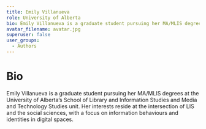 ```yaml
---
title: Emily Villanueva
role: University of Alberta
bio: Emily Villanueva is a graduate student pursuing her MA/MLIS degrees at the University of Alberta’s School of Library and Information Studies and Media and Technology Studies unit. Her interests reside at the intersection of LIS and the social sciences, with a focus on information behaviours and identities in digital spaces.
avatar_filename: avatar.jpg
superuser: false
user_groups:
  - Authors
---
```

# Bio
Emily Villanueva is a graduate student pursuing her MA/MLIS degrees at the University of Alberta’s School of Library and Information Studies and Media and Technology Studies unit. Her interests reside at the intersection of LIS and the social sciences, with a focus on information behaviours and identities in digital spaces.